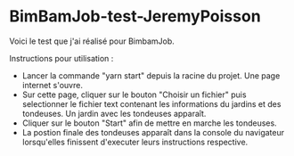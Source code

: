 # BimBamJob-test-JeremyPoisson
 Voici le test que j'ai réalisé pour BimbamJob.

 Instructions pour utilisation :
 - Lancer la commande "yarn start" depuis la racine du projet. Une page internet s'ouvre.
 - Sur cette page, cliquer sur le bouton "Choisir un fichier" puis selectionner le fichier text contenant les informations du jardins et des tondeuses. Un jardin avec les tondeuses apparaît.
 - Cliquer sur le bouton "Start" afin de mettre en marche les tondeuses.
 - La postion finale des tondeuses apparaît dans la console du navigateur lorsqu'elles finissent d'executer leurs instructions respective.
